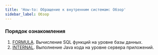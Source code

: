 ```yaml
---
title: 'How-to: Обращение к внутренним системам: Обзор'
sidebar_label: Обзор
---
```


### Порядок ознакомления

1.  [FORMULA](How-to_FORMULA.md). Вычисление SQL функций на уровне базы данных.
2.  [INTERNAL](How-to_INTERNAL.md). Выполнение Java кода на уровне сервера приложений.

  
